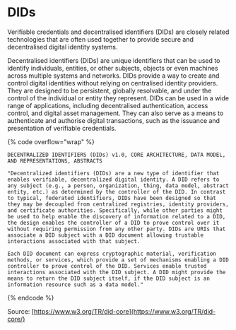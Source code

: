 # DIDs

Verifiable credentials and decentralised identifiers (DIDs) are closely related technologies that are often used together to provide secure and decentralised digital identity systems.

Decentralised identifiers (DIDs) are unique identifiers that can be used to identify individuals, entities, or other subjects, objects or even machines across multiple systems and networks. DIDs provide a way to create and control digital identities without relying on centralised identity providers. They are designed to be persistent, globally resolvable, and under the control of the individual or entity they represent. DIDs can be used in a wide range of applications, including decentralised authentication, access control, and digital asset management. They can also serve as a means to authenticate and authorise digital transactions, such as the issuance and presentation of verifiable credentials.

{% code overflow="wrap" %}
```
DECENTRALIZED IDENTIFIERS (DIDs) v1.0, CORE ARCHITECTURE, DATA MODEL, AND REPRESENTATIONS, ABSTRACTS

"Decentralized identifiers (DIDs) are a new type of identifier that enables verifiable, decentralized digital identity. A DID refers to any subject (e.g., a person, organization, thing, data model, abstract entity, etc.) as determined by the controller of the DID. In contrast to typical, federated identifiers, DIDs have been designed so that they may be decoupled from centralized registries, identity providers, and certificate authorities. Specifically, while other parties might be used to help enable the discovery of information related to a DID, the design enables the controller of a DID to prove control over it without requiring permission from any other party. DIDs are URIs that associate a DID subject with a DID document allowing trustable interactions associated with that subject.

Each DID document can express cryptographic material, verification methods, or services, which provide a set of mechanisms enabling a DID controller to prove control of the DID. Services enable trusted interactions associated with the DID subject. A DID might provide the means to return the DID subject itself, if the DID subject is an information resource such as a data model."

```
{% endcode %}

Source: [https://www.w3.org/TR/did-core](https://www.w3.org/TR/did-core/)
